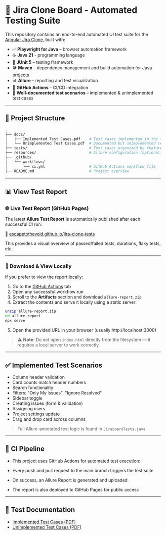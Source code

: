 # 🧪 Jira Clone Board - Automated Testing Suite

This repository contains an end-to-end automated UI test suite for the [Angular Jira Clone](https://jira.trungk18.com/project/board), built with:

- ✅ **Playwright for Java** – browser automation framework
- ☕ **Java 21** - programming language
- 🧪 **JUnit 5** – testing framework
- 🛠️ **Maven** – dependency management and build automation for Java projects
- 📊 **Allure** – reporting and test visualization
- 🚀 **GitHub Actions** – CI/CD integration
- 📄 **Well-documented test scenarios** – implemented & unimplemented test cases

---

## 📂 Project Structure

```bash
.
├── docs/
│   ├── Implemented Test Cases.pdf    # Test cases implemented in the test
│   └── Unimplemented Test Cases.pdf  # Documented but unimplemented test cases
├── tests/                            # Test cases organized by feature
├── resources/                        # Allure configuration (optional)
├── .github/
│   └── workflows/
│       └── ci.yml                    # GitHub Actions workflow file
├── README.md                         # Project overview
```

---

## 📊 View Test Report

### 🌐 Live Test Report (GitHub Pages)

The latest **Allure Test Report** is automatically published after each successful CI run:

🔗 [escapetothevoid.github.io/jira-clone-tests](https://escapetothevoid.github.io/jira-clone-tests)

This provides a visual overview of passed/failed tests, durations, flaky tests, etc.

---

### 💾 Download & View Locally

If you prefer to view the report locally:

1. Go to the [GitHub Actions](https://github.com/EscapeToTheVoid/jira-clone-tests/actions) tab
2. Open any successful workflow run
3. Scroll to the **Artifacts** section and download `allure-report.zip`
4. Extract the contents and serve it locally using a static server:
```bash
unzip allure-report.zip
cd allure-report
npx serve
```
5. Open the provided URL in your browser (usually http://localhost:3000)
> ⚠️ **Note:** Do *not* open `index.html` directly from the filesystem — it requires a local server to work correctly.

---

## ✅ Implemented Test Scenarios

- Column header validation
- Card counts match header numbers
- Search functionality
- Filters: "Only My Issues", "Ignore Resolved"
- Sidebar toggle
- Creating issues (form & validation)
- Assigning users
- Project settings update
- Drag and drop card across columns

> Full Allure-annotated test logic is found in `JiraBoardTests.java`.

---

## 🔁 CI Pipeline
- This project uses GitHub Actions for automated test execution:

- Every push and pull request to the main branch triggers the test suite

- On success, an Allure Report is generated and uploaded

- The report is also deployed to GitHub Pages for public access

---

## 📄 Test Documentation

- [Implemented Test Cases (PDF)](docs/Jira_Board_Test_Cases.pdf)
- [Unimplemented Test Cases (PDF)](docs/Jira_Board_Unimplemented_Test_Cases.pdf)

